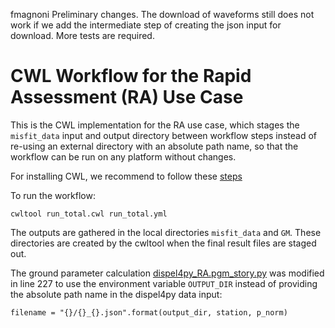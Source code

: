 fmagnoni
Preliminary changes.
The download of waveforms still does not work if we add the intermediate step of creating the json input for download. More tests are required.


# CWL Workflow for the Rapid Assessment (RA) Use Case

This is the CWL implementation for the RA use case, which 
stages the `misfit_data` input and output directory between workflow steps
instead of re-using an external directory with an absolute path name,
so that the workflow can be run on any platform without changes.


For installing CWL, we recommend to follow these [steps](https://github.com/common-workflow-language/cwltool) 

To run the workflow:
```
cwltool run_total.cwl run_total.yml
```

The outputs are gathered in the local directories `misfit_data` and `GM`.
These directories are created by the cwltool when the final result files are 
staged out.

The ground parameter calculation [dispel4py_RA.pgm_story.py](dispel4py_RA.pgm_story.py)
was modified in line 227 to use the environment variable `OUTPUT_DIR` instead
of providing the absolute path name in the dispel4py data input:
```
filename = "{}/{}_{}.json".format(output_dir, station, p_norm)
```
